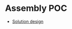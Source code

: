 # Assembly POC

* [Solution design](https://drive.google.com/file/d/1D89YICl0G12tjsUN1oOEWA4xbFs4ibZ7/view?usp=sharing) 
